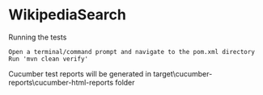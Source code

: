 # WikipediaSearch

Running the tests

    Open a terminal/command prompt and navigate to the pom.xml directory
    Run 'mvn clean verify'

Cucumber test reports will be generated in target\cucumber-reports\cucumber-html-reports folder
